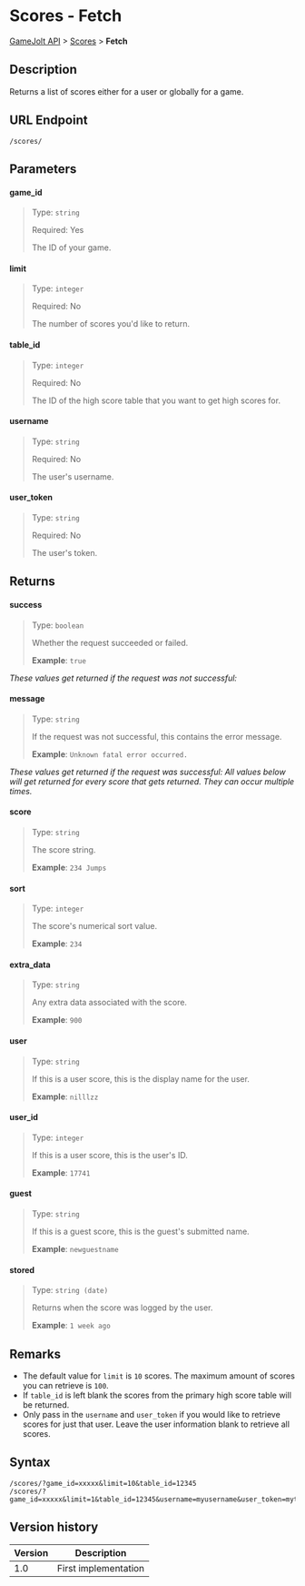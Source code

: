 # Scores - Fetch

[GameJolt API](../index.md) > [Scores](index.md) > __Fetch__

## Description

Returns a list of scores either for a user or globally for a game.

## URL Endpoint

```
/scores/
```

## Parameters

#### game_id
> Type: `string`
>
> Required: Yes
>
> The ID of your game.

#### limit
> Type: `integer`
>
> Required: No
>
> The number of scores you'd like to return.

#### table_id
> Type: `integer`
>
> Required: No
>
> The ID of the high score table that you want to get high scores for.

#### username
> Type: `string`
>
> Required: No
>
> The user's username.

#### user_token
> Type: `string`
>
> Required: No
>
> The user's token.

## Returns

#### success
> Type: `boolean`
>
> Whether the request succeeded or failed.
>
> __Example__: `true`

_These values get returned if the request was not successful:_

#### message
> Type: `string`
>
> If the request was not successful, this contains the error message.
>
> __Example__: `Unknown fatal error occurred.`

_These values get returned if the request was successful:_
_All values below will get returned for every score that gets returned. They can occur multiple times._

#### score
> Type: `string`
>
> The score string.
>
> __Example__: `234 Jumps`

#### sort
> Type: `integer`
>
> The score's numerical sort value.
>
> __Example__: `234`

#### extra_data
> Type: `string`
>
> Any extra data associated with the score.
>
> __Example__: `900`

#### user
> Type: `string`
>
> If this is a user score, this is the display name for the user.
>
> __Example__: `nilllzz`

#### user_id
> Type: `integer`
>
> If this is a user score, this is the user's ID.
>
> __Example__: `17741`

#### guest
> Type: `string`
>
> If this is a guest score, this is the guest's submitted name.
>
> __Example__: `newguestname`

#### stored
> Type: `string (date)`
>
> Returns when the score was logged by the user.
>
> __Example__: `1 week ago`

## Remarks

- The default value for `limit` is `10` scores. The maximum amount of scores you can retrieve is `100`.
- If `table_id` is left blank the scores from the primary high score table will be returned.
- Only pass in the `username` and `user_token` if you would like to retrieve scores for just that user. Leave the user information blank to retrieve all scores.

## Syntax

```
/scores/?game_id=xxxxx&limit=10&table_id=12345
/scores/?game_id=xxxxx&limit=1&table_id=12345&username=myusername&user_token=mytoken
```

## Version history

Version		 | Description
---			 | ---
1.0			 | First implementation